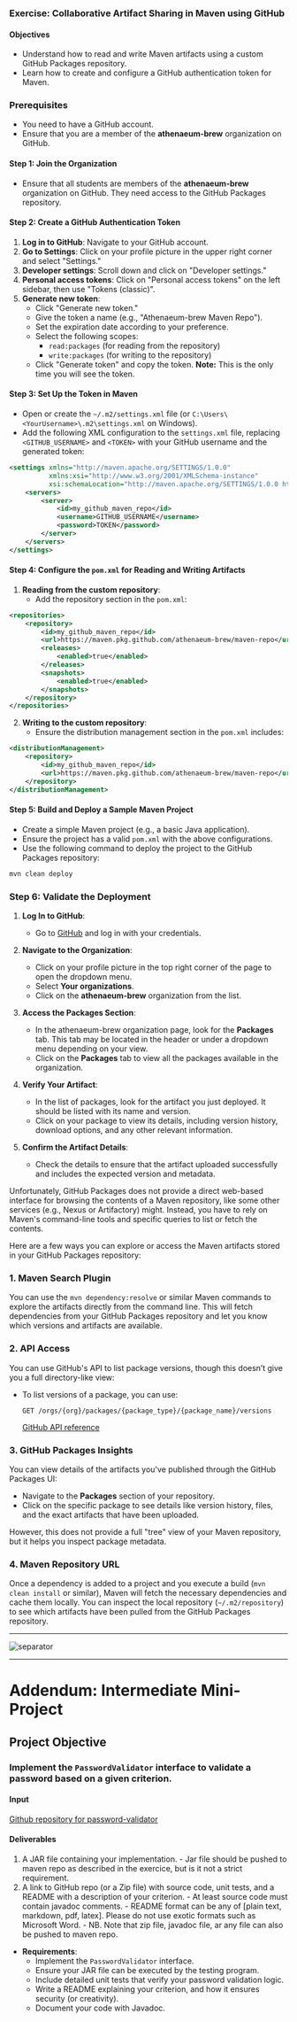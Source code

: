 ### Exercise: Collaborative Artifact Sharing in Maven using GitHub

#### Objectives
- Understand how to read and write Maven artifacts using a custom GitHub Packages repository.
- Learn how to create and configure a GitHub authentication token for Maven.

### Prerequisites
- You need to have a GitHub account.
- Ensure that you are a member of the **athenaeum-brew** organization on GitHub.

#### Step 1: Join the Organization
- Ensure that all students are members of the **athenaeum-brew** organization on GitHub. They need access to the GitHub Packages repository.

#### Step 2: Create a GitHub Authentication Token
1. **Log in to GitHub**: Navigate to your GitHub account.
2. **Go to Settings**: Click on your profile picture in the upper right corner and select "Settings."
3. **Developer settings**: Scroll down and click on "Developer settings."
4. **Personal access tokens**: Click on "Personal access tokens" on the left sidebar, then use "Tokens (classic)".
5. **Generate new token**:
   - Click "Generate new token."
   - Give the token a name (e.g., "Athenaeum-brew Maven Repo").
   - Set the expiration date according to your preference.
   - Select the following scopes:
     - `read:packages` (for reading from the repository)
     - `write:packages` (for writing to the repository)
   - Click "Generate token" and copy the token. **Note:** This is the only time you will see the token.

#### Step 3: Set Up the Token in Maven
- Open or create the `~/.m2/settings.xml` file (or `C:\Users\<YourUsername>\.m2\settings.xml` on Windows).
- Add the following XML configuration to the `settings.xml` file, replacing `<GITHUB_USERNAME>` and `<TOKEN>` with your GitHub username and the generated token:

```xml
<settings xmlns="http://maven.apache.org/SETTINGS/1.0.0"
          xmlns:xsi="http://www.w3.org/2001/XMLSchema-instance"
          xsi:schemaLocation="http://maven.apache.org/SETTINGS/1.0.0 http://maven.apache.org/xsd/settings-1.0.0.xsd">
    <servers>
        <server>
            <id>my_github_maven_repo</id>
            <username>GITHUB_USERNAME</username>
            <password>TOKEN</password>
        </server>
    </servers>
</settings>
```

#### Step 4: Configure the `pom.xml` for Reading and Writing Artifacts
1. **Reading from the custom repository**:
   - Add the repository section in the `pom.xml`:

```xml
<repositories>
    <repository>
        <id>my_github_maven_repo</id>
        <url>https://maven.pkg.github.com/athenaeum-brew/maven-repo</url>
        <releases>
            <enabled>true</enabled>
        </releases>
        <snapshots>
            <enabled>true</enabled>
        </snapshots>
    </repository>
</repositories>
```

2. **Writing to the custom repository**:
   - Ensure the distribution management section in the `pom.xml` includes:

```xml
<distributionManagement>
    <repository>
        <id>my_github_maven_repo</id>
        <url>https://maven.pkg.github.com/athenaeum-brew/maven-repo</url>
    </repository>
</distributionManagement>
```

#### Step 5: Build and Deploy a Sample Maven Project
- Create a simple Maven project (e.g., a basic Java application).
- Ensure the project has a valid `pom.xml` with the above configurations.
- Use the following command to deploy the project to the GitHub Packages repository:

```bash
mvn clean deploy
```

### Step 6: Validate the Deployment

1. **Log In to GitHub**:
   - Go to [GitHub](https://github.com) and log in with your credentials.

2. **Navigate to the Organization**:
   - Click on your profile picture in the top right corner of the page to open the dropdown menu.
   - Select **Your organizations**.
   - Click on the **athenaeum-brew** organization from the list.

3. **Access the Packages Section**:
   - In the athenaeum-brew organization page, look for the **Packages** tab. This tab may be located in the header or under a dropdown menu depending on your view.
   - Click on the **Packages** tab to view all the packages available in the organization.

4. **Verify Your Artifact**:
   - In the list of packages, look for the artifact you just deployed. It should be listed with its name and version.
   - Click on your package to view its details, including version history, download options, and any other relevant information.

5. **Confirm the Artifact Details**:
   - Check the details to ensure that the artifact uploaded successfully and includes the expected version and metadata.

Unfortunately, GitHub Packages does not provide a direct web-based interface for browsing the contents of a Maven repository, like some other services (e.g., Nexus or Artifactory) might. Instead, you have to rely on Maven's command-line tools and specific queries to list or fetch the contents.

Here are a few ways you can explore or access the Maven artifacts stored in your GitHub Packages repository:

### 1. **Maven Search Plugin**
You can use the `mvn dependency:resolve` or similar Maven commands to explore the artifacts directly from the command line. This will fetch dependencies from your GitHub Packages repository and let you know which versions and artifacts are available.

### 2. **API Access**
You can use GitHub's API to list package versions, though this doesn’t give you a full directory-like view:
- To list versions of a package, you can use:
   ```
   GET /orgs/{org}/packages/{package_type}/{package_name}/versions
   ```
   [GitHub API reference](https://docs.github.com/en/rest/packages/packages#get-all-package-versions-for-a-package-owned-by-an-organization)

### 3. **GitHub Packages Insights**
You can view details of the artifacts you've published through the GitHub Packages UI:
- Navigate to the **Packages** section of your repository.
- Click on the specific package to see details like version history, files, and the exact artifacts that have been uploaded.

However, this does not provide a full "tree" view of your Maven repository, but it helps you inspect package metadata.

### 4. **Maven Repository URL**
Once a dependency is added to a project and you execute a build (`mvn clean install` or similar), Maven will fetch the necessary dependencies and cache them locally. You can inspect the local repository (`~/.m2/repository`) to see which artifacts have been pulled from the GitHub Packages repository.

---   

<img src="/images/29115.svg" alt="separator" class="frise">

---

# Addendum: Intermediate Mini-Project 

## Project Objective

### Implement the `PasswordValidator` interface to validate a password based on a given criterion.

#### Input

[Github repository for password-validator](https://github.com/athenaeum-brew/password-validator)

#### Deliverables
  1. A JAR file containing your implementation.
    - Jar file should be pushed to maven repo as described in the exercice, but is it not a strict requirement.
  2. A link to GitHub repo (or a Zip file) with source code, unit tests, and a README with a description of your criterion. 
    - At least source code must contain javadoc comments.
    - README format can be any of [plain text, markdown, pdf, latex]. Please do not use exotic formats such as Microsoft Word.
    - NB. Note that zip file, javadoc file, ar any file can also be pushed to maven repo. 

- **Requirements**:
  - Implement the `PasswordValidator` interface.
  - Ensure your JAR file can be executed by the testing program.
  - Include detailed unit tests that verify your password validation logic.
  - Write a README explaining your criterion, and how it ensures security (or creativity).
  - Document your code with Javadoc.

